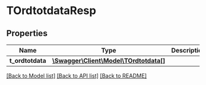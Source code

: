 # TOrdtotdataResp

## Properties
Name | Type | Description | Notes
------------ | ------------- | ------------- | -------------
**t_ordtotdata** | [**\Swagger\Client\Model\TOrdtotdata[]**](TOrdtotdata.md) |  | [optional] 

[[Back to Model list]](../README.md#documentation-for-models) [[Back to API list]](../README.md#documentation-for-api-endpoints) [[Back to README]](../README.md)


